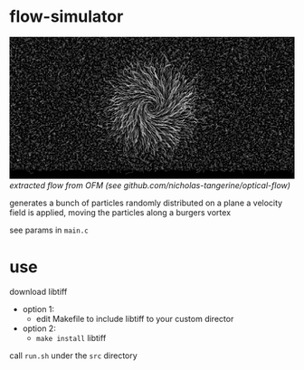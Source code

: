 # flow-simulator
![progress image oct 31](./docs/images/streamlines.png "streamlines")
*extracted flow from OFM (see github.com/nicholas-tangerine/optical-flow)*

generates a bunch of particles randomly distributed on a plane
a velocity field is applied, moving the particles along a burgers vortex

see params in `main.c`

# use

download libtiff
 - option 1:
   - edit Makefile to include libtiff to your custom director
 - option 2:
   - `make install` libtiff

call `run.sh` under the `src` directory
